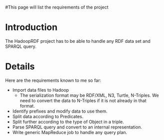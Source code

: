 #This page will list the requirements of the project

# Introduction #

The HadoopRDF project has to be able to handle any RDF data set and SPARQL query.


# Details #

Here are the requirements known to me so far:
  * Import data files to Hadoop
    * The serialization format may be RDF/XML, N3, Turtle, N-Triples. We need to convert the data to N-Triples if it is not already in that format.
  * Identify prefixes and modify data to use them.
  * Split data according to Predicates.
  * Split further according to the type of Object in a triple.
  * Parse SPARQL query and convert to an internal representation.
  * Write generic MapReduce job to handle any query plan.